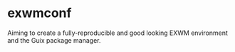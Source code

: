# exwmconf
Aiming to create a fully-reproducible and good looking EXWM environment and the Guix package manager.
